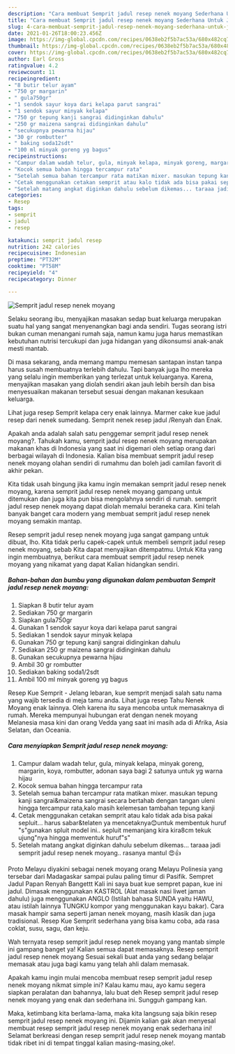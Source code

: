 ```yaml
---
description: "Cara membuat Semprit jadul resep nenek moyang Sederhana Untuk Jualan"
title: "Cara membuat Semprit jadul resep nenek moyang Sederhana Untuk Jualan"
slug: 4-cara-membuat-semprit-jadul-resep-nenek-moyang-sederhana-untuk-jualan
date: 2021-01-26T18:00:23.456Z
image: https://img-global.cpcdn.com/recipes/0638eb2f5b7ac53a/680x482cq70/semprit-jadul-resep-nenek-moyang-foto-resep-utama.jpg
thumbnail: https://img-global.cpcdn.com/recipes/0638eb2f5b7ac53a/680x482cq70/semprit-jadul-resep-nenek-moyang-foto-resep-utama.jpg
cover: https://img-global.cpcdn.com/recipes/0638eb2f5b7ac53a/680x482cq70/semprit-jadul-resep-nenek-moyang-foto-resep-utama.jpg
author: Earl Gross
ratingvalue: 4.2
reviewcount: 11
recipeingredient:
- "8 butir telur ayam"
- "750 gr margarin"
- " gula750gr"
- "1 sendok sayur koya dari kelapa parut sangrai"
- "1 sendok sayur minyak kelapa"
- "750 gr tepung kanji sangrai didinginkan dahulu"
- "250 gr maizena sangrai didinginkan dahulu"
- "secukupnya pewarna hijau"
- "30 gr rombutter"
- " baking soda12sdt"
- "100 ml minyak goreng yg bagus"
recipeinstructions:
- "Campur dalam wadah telur, gula, minyak kelapa, minyak goreng, margarin, koya, rombutter, adonan saya bagi 2 satunya untuk yg warna hijau"
- "Kocok semua bahan hingga tercampur rata"
- "Setelah semua bahan tercampur rata matikan mixer. masukan tepung kanji sangrai&amp;maizena sangrai secara bertahab dengan tangan uleni hingga tercampur rata,kalo masih kelemesan tambahan tepung kanji"
- "Cetak menggunakan cetakan semprit atau kalo tidak ada bisa pakai sepluit... harus sabar&amp;telaten ya mencetaknya😊untuk membentuk huruf &#34;s&#34;gunakan spluit model ini.. sepluit memanjang kira kira8cm tekuk ujung&#34;nya hingga memventuk huruf&#34;s&#34;"
- "Setelah matang angkat diginkan dahulu sebelum dikemas... taraaa jadi semprit jadul resep nenek moyang.. rasanya mantul 😍👍"
categories:
- Resep
tags:
- semprit
- jadul
- resep

katakunci: semprit jadul resep 
nutrition: 242 calories
recipecuisine: Indonesian
preptime: "PT32M"
cooktime: "PT58M"
recipeyield: "4"
recipecategory: Dinner

---
```



![Semprit jadul resep nenek moyang](https://img-global.cpcdn.com/recipes/0638eb2f5b7ac53a/680x482cq70/semprit-jadul-resep-nenek-moyang-foto-resep-utama.jpg)

Selaku seorang ibu, menyajikan masakan sedap buat keluarga merupakan suatu hal yang sangat menyenangkan bagi anda sendiri. Tugas seorang istri bukan cuman menangani rumah saja, namun kamu juga harus memastikan kebutuhan nutrisi tercukupi dan juga hidangan yang dikonsumsi anak-anak mesti mantab.

Di masa  sekarang, anda memang mampu memesan santapan instan tanpa harus susah membuatnya terlebih dahulu. Tapi banyak juga lho mereka yang selalu ingin memberikan yang terlezat untuk keluarganya. Karena, menyajikan masakan yang diolah sendiri akan jauh lebih bersih dan bisa menyesuaikan makanan tersebut sesuai dengan makanan kesukaan keluarga. 

Lihat juga resep Semprit kelapa cery enak lainnya. Marmer cake kue jadul resep dari nenek sumedang. Semprit nenek resep jadul /Renyah dan Enak.

Apakah anda adalah salah satu penggemar semprit jadul resep nenek moyang?. Tahukah kamu, semprit jadul resep nenek moyang merupakan makanan khas di Indonesia yang saat ini digemari oleh setiap orang dari berbagai wilayah di Indonesia. Kalian bisa membuat semprit jadul resep nenek moyang olahan sendiri di rumahmu dan boleh jadi camilan favorit di akhir pekan.

Kita tidak usah bingung jika kamu ingin memakan semprit jadul resep nenek moyang, karena semprit jadul resep nenek moyang gampang untuk ditemukan dan juga kita pun bisa mengolahnya sendiri di rumah. semprit jadul resep nenek moyang dapat diolah memalui beraneka cara. Kini telah banyak banget cara modern yang membuat semprit jadul resep nenek moyang semakin mantap.

Resep semprit jadul resep nenek moyang juga sangat gampang untuk dibuat, lho. Kita tidak perlu capek-capek untuk membeli semprit jadul resep nenek moyang, sebab Kita dapat menyajikan ditempatmu. Untuk Kita yang ingin membuatnya, berikut cara membuat semprit jadul resep nenek moyang yang nikamat yang dapat Kalian hidangkan sendiri.

<!--inarticleads1-->

##### Bahan-bahan dan bumbu yang digunakan dalam pembuatan Semprit jadul resep nenek moyang:

1. Siapkan 8 butir telur ayam
1. Sediakan 750 gr margarin
1. Siapkan  gula750gr
1. Gunakan 1 sendok sayur koya dari kelapa parut sangrai
1. Sediakan 1 sendok sayur minyak kelapa
1. Gunakan 750 gr tepung kanji sangrai didinginkan dahulu
1. Sediakan 250 gr maizena sangrai didinginkan dahulu
1. Gunakan secukupnya pewarna hijau
1. Ambil 30 gr rombutter
1. Sediakan  baking soda1/2sdt
1. Ambil 100 ml minyak goreng yg bagus


Resep Kue Semprit - Jelang lebaran, kue semprit menjadi salah satu nama yang wajib tersedia di meja tamu anda. Lihat juga resep Tahu Nenek Moyang enak lainnya. Oleh karena itu saya mencoba untuk memasaknya di rumah. Mereka mempunyai hubungan erat dengan nenek moyang Melanesia masa kini dan orang Vedda yang saat ini masih ada di Afrika, Asia Selatan, dan Oceania. 

<!--inarticleads2-->

##### Cara menyiapkan Semprit jadul resep nenek moyang:

1. Campur dalam wadah telur, gula, minyak kelapa, minyak goreng, margarin, koya, rombutter, adonan saya bagi 2 satunya untuk yg warna hijau
1. Kocok semua bahan hingga tercampur rata
1. Setelah semua bahan tercampur rata matikan mixer. masukan tepung kanji sangrai&amp;maizena sangrai secara bertahab dengan tangan uleni hingga tercampur rata,kalo masih kelemesan tambahan tepung kanji
1. Cetak menggunakan cetakan semprit atau kalo tidak ada bisa pakai sepluit... harus sabar&amp;telaten ya mencetaknya😊untuk membentuk huruf &#34;s&#34;gunakan spluit model ini.. sepluit memanjang kira kira8cm tekuk ujung&#34;nya hingga memventuk huruf&#34;s&#34;
1. Setelah matang angkat diginkan dahulu sebelum dikemas... taraaa jadi semprit jadul resep nenek moyang.. rasanya mantul 😍👍


Proto Melayu diyakini sebagai nenek moyang orang Melayu Polinesia yang tersebar dari Madagaskar sampai pulau paling timur di Pasifik. Sempret Jadul Papan Renyah Bangettt Kali ini saya buat kue sempret papan, kue ini jadul. Dimasak menggunakan KASTROL (Alat masak nasi liwet jaman dahulu) juga menggunakan ANGLO (Istilah bahasa SUNDA yaitu HAWU, atau istilah lainnya TUNGKU kompor yang menggunakan kayu bakar). Cara masak hampir sama seperti jaman nenek moyang, masih klasik dan juga tradisional. Resep Kue Semprit sederhana yang bisa kamu coba, ada rasa coklat, susu, sagu, dan keju. 

Wah ternyata resep semprit jadul resep nenek moyang yang mantab simple ini gampang banget ya! Kalian semua dapat memasaknya. Resep semprit jadul resep nenek moyang Sesuai sekali buat anda yang sedang belajar memasak atau juga bagi kamu yang telah ahli dalam memasak.

Apakah kamu ingin mulai mencoba membuat resep semprit jadul resep nenek moyang nikmat simple ini? Kalau kamu mau, ayo kamu segera siapkan peralatan dan bahannya, lalu buat deh Resep semprit jadul resep nenek moyang yang enak dan sederhana ini. Sungguh gampang kan. 

Maka, ketimbang kita berlama-lama, maka kita langsung saja bikin resep semprit jadul resep nenek moyang ini. Dijamin kalian gak akan menyesal membuat resep semprit jadul resep nenek moyang enak sederhana ini! Selamat berkreasi dengan resep semprit jadul resep nenek moyang mantab tidak ribet ini di tempat tinggal kalian masing-masing,oke!.


